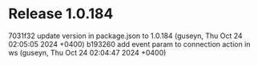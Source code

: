 # Release 1.0.184

7031f32 update version in package.json to 1.0.184 (guseyn, Thu Oct 24 02:05:05 2024 +0400)
b193260 add event param to connection action in ws (guseyn, Thu Oct 24 02:04:47 2024 +0400)
